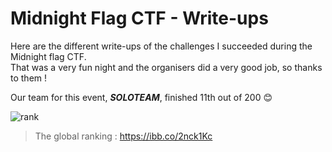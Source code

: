 # Midnight Flag CTF - Write-ups

Here are the different write-ups of the challenges I succeeded during the Midnight flag CTF. <br>
That was a very fun night and the organisers did a very good job, so thanks to them !

Our team for this event, <em><strong>SOLOTEAM</strong></em>, finished 11th out of 200 😊

![rank](https://user-images.githubusercontent.com/66923124/164996200-181d5b7a-b8fa-408d-af9b-5cbcceda92cf.png)

> The global ranking : https://ibb.co/2nck1Kc 
